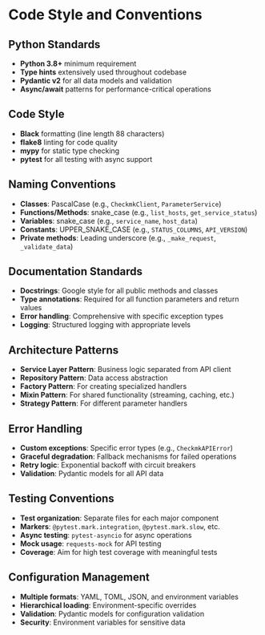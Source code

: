 # Code Style and Conventions

## Python Standards
- **Python 3.8+** minimum requirement
- **Type hints** extensively used throughout codebase
- **Pydantic v2** for all data models and validation
- **Async/await** patterns for performance-critical operations

## Code Style
- **Black** formatting (line length 88 characters)
- **flake8** linting for code quality
- **mypy** for static type checking
- **pytest** for all testing with async support

## Naming Conventions
- **Classes**: PascalCase (e.g., `CheckmkClient`, `ParameterService`)
- **Functions/Methods**: snake_case (e.g., `list_hosts`, `get_service_status`)
- **Variables**: snake_case (e.g., `service_name`, `host_data`)
- **Constants**: UPPER_SNAKE_CASE (e.g., `STATUS_COLUMNS`, `API_VERSION`)
- **Private methods**: Leading underscore (e.g., `_make_request`, `_validate_data`)

## Documentation Standards
- **Docstrings**: Google style for all public methods and classes
- **Type annotations**: Required for all function parameters and return values
- **Error handling**: Comprehensive with specific exception types
- **Logging**: Structured logging with appropriate levels

## Architecture Patterns
- **Service Layer Pattern**: Business logic separated from API client
- **Repository Pattern**: Data access abstraction
- **Factory Pattern**: For creating specialized handlers
- **Mixin Pattern**: For shared functionality (streaming, caching, etc.)
- **Strategy Pattern**: For different parameter handlers

## Error Handling
- **Custom exceptions**: Specific error types (e.g., `CheckmkAPIError`)
- **Graceful degradation**: Fallback mechanisms for failed operations
- **Retry logic**: Exponential backoff with circuit breakers
- **Validation**: Pydantic models for all API data

## Testing Conventions
- **Test organization**: Separate files for each major component
- **Markers**: `@pytest.mark.integration`, `@pytest.mark.slow`, etc.
- **Async testing**: `pytest-asyncio` for async operations
- **Mock usage**: `requests-mock` for API testing
- **Coverage**: Aim for high test coverage with meaningful tests

## Configuration Management
- **Multiple formats**: YAML, TOML, JSON, and environment variables
- **Hierarchical loading**: Environment-specific overrides
- **Validation**: Pydantic models for configuration validation
- **Security**: Environment variables for sensitive data